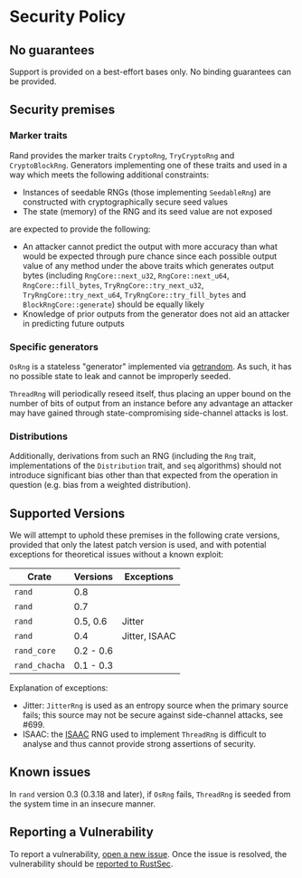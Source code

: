 # Security Policy

## No guarantees

Support is provided on a best-effort bases only.
No binding guarantees can be provided.

## Security premises

### Marker traits

Rand provides the marker traits `CryptoRng`, `TryCryptoRng` and
`CryptoBlockRng`. Generators implementing one of these traits and used in a way
which meets the following additional constraints:

-   Instances of seedable RNGs (those implementing `SeedableRng`) are
    constructed with cryptographically secure seed values
-   The state (memory) of the RNG and its seed value are not exposed

are expected to provide the following:

-   An attacker cannot predict the output with more accuracy than what would be
    expected through pure chance since each possible output value of any method
    under the above traits which generates output bytes (including
    `RngCore::next_u32`, `RngCore::next_u64`, `RngCore::fill_bytes`,
    `TryRngCore::try_next_u32`, `TryRngCore::try_next_u64`,
    `TryRngCore::try_fill_bytes` and `BlockRngCore::generate`) should be equally
    likely
-   Knowledge of prior outputs from the generator does not aid an attacker in
    predicting future outputs

### Specific generators

`OsRng` is a stateless "generator" implemented via [getrandom]. As such, it has
no possible state to leak and cannot be improperly seeded.

`ThreadRng` will periodically reseed itself, thus placing an upper bound on the
number of bits of output from an instance before any advantage an attacker may
have gained through state-compromising side-channel attacks is lost.

[getrandom]: https://crates.io/crates/getrandom

### Distributions

Additionally, derivations from such an RNG (including the `Rng` trait,
implementations of the `Distribution` trait, and `seq` algorithms) should not
introduce significant bias other than that expected from the operation in
question (e.g. bias from a weighted distribution).

## Supported Versions

We will attempt to uphold these premises in the following crate versions,
provided that only the latest patch version is used, and with potential
exceptions for theoretical issues without a known exploit:

| Crate | Versions | Exceptions |
| ----- | -------- | ---------- |
| `rand` | 0.8 |  |
| `rand` | 0.7 |  |
| `rand` | 0.5, 0.6 | Jitter |
| `rand` | 0.4 | Jitter, ISAAC |
| `rand_core` | 0.2 - 0.6 | |
| `rand_chacha` | 0.1 - 0.3 | |

Explanation of exceptions:

-   Jitter: `JitterRng` is used as an entropy source when the primary source
    fails; this source may not be secure against side-channel attacks, see #699.
-   ISAAC: the [ISAAC](https://burtleburtle.net/bob/rand/isaacafa.html) RNG used
    to implement `ThreadRng` is difficult to analyse and thus cannot provide
    strong assertions of security.

## Known issues

In `rand` version 0.3 (0.3.18 and later), if `OsRng` fails, `ThreadRng` is
seeded from the system time in an insecure manner.

## Reporting a Vulnerability

To report a vulnerability, [open a new issue](https://github.com/rust-random/rand/issues/new).
Once the issue is resolved, the vulnerability should be [reported to RustSec](https://github.com/RustSec/advisory-db/blob/master/CONTRIBUTING.md).
